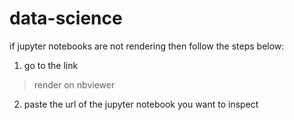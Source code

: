 # data-science

if jupyter notebooks are not rendering then follow the steps below:

1. go to the link

> render on nbviewer

2. paste the url of the jupyter notebook you want to inspect


